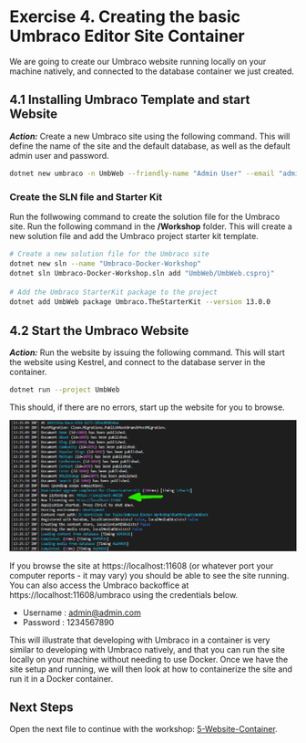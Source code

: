 # Exercise 4. Creating the basic Umbraco Editor Site Container

We are going to create our Umbraco website running locally on your machine natively, and connected to the database container we just created.

## 4.1 Installing Umbraco Template and start Website

***Action:*** Create a new Umbraco site using the following command. This will define the name of the site and the default database, as well as the default admin user and password. 

```bash
dotnet new umbraco -n UmbWeb --friendly-name "Admin User" --email "admin@admin.com" --password "1234567890" --connection-string "Server=localhost;Database=UmbracoDb;User Id=sa;Password=SQL_PassW0rd@1234;TrustServerCertificate=true"
```

### Create the SLN file and Starter Kit

Run the follwowing command to create the solution file for the Umbraco site. Run the following command in the **/Workshop** folder. This will create a new solution file and add the Umbraco project starter kit template.

```bash
# Create a new solution file for the Umbraco site
dotnet new sln --name "Umbraco-Docker-Workshop"
dotnet sln Umbraco-Docker-Workshop.sln add "UmbWeb/UmbWeb.csproj"

# Add the Umbraco StarterKit package to the project
dotnet add UmbWeb package Umbraco.TheStarterKit --version 13.0.0
```

## 4.2 Start the Umbraco Website

***Action:*** Run the website by issuing the following command. This will start the website using Kestrel, and connect to the database server in the container.

```bash
dotnet run --project UmbWeb
```

This should, if there are no errors, start up the website for you to browse.

![2_run_site](media/2_run_site.png)

If you browse the site at https://localhost:11608 (or whatever port your computer reports - it may vary) you should be able to see the site running. You can also access the Umbraco backoffice at https://localhost:11608/umbraco using the credentials below.

- Username : admin@admin.com
- Password : 1234567890

This will illustrate that developing with Umbraco in a container is very similar to developing with Umbraco natively, and that you can run the site locally on your machine without needing to use Docker. Once we have the site setup and running, we will then look at how to containerize the site and run it in a Docker container.

## Next Steps

Open the next file to continue with the workshop: [5-Website-Container](5-Website-Container.md).


